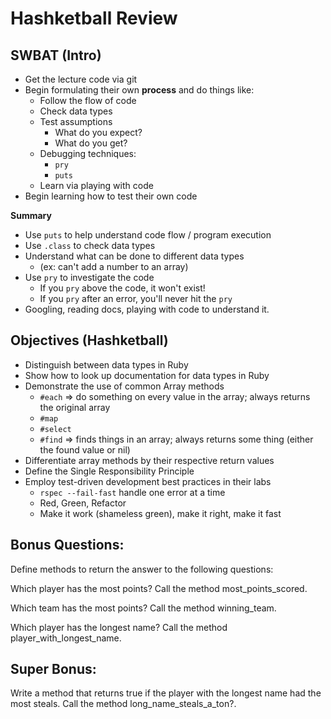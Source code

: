 Hashketball Review
==================

## SWBAT (Intro)

* Get the lecture code via git
* Begin formulating their own **process** and do things like:
	* Follow the flow of code
	* Check data types
	* Test assumptions
		* What do you expect?
		* What do you get?
	* Debugging techniques:
		* `pry`
		* `puts`
	* Learn via playing with code
* Begin learning how to test their own code

**Summary**

* Use `puts` to help understand code flow / program execution
* Use `.class` to check data types
* Understand what can be done to different data types
	* (ex: can't add a number to an array)
* Use `pry` to investigate the code
	* If you `pry` above the code, it won't exist!
	* If you `pry` after an error, you'll never hit the `pry`
* Googling, reading docs, playing with code to understand it.


## Objectives (Hashketball)

* Distinguish between data types in Ruby
* Show how to look up documentation for data types in Ruby
* Demonstrate the use of common Array methods
	* `#each` => do something on every value in the array; always returns the original array
	* `#map`
	* `#select`
	* `#find` => finds things in an array; always returns some thing (either the found value or nil)
* Differentiate array methods by their respective return values
* Define the Single Responsibility Principle
* Employ test-driven development best practices in their labs
	* `rspec --fail-fast` handle one error at a time
	* Red, Green, Refactor
	* Make it work (shameless green), make it right, make it fast


## Bonus Questions:

Define methods to return the answer to the following questions:

Which player has the most points? Call the method most_points_scored.

Which team has the most points? Call the method winning_team.

Which player has the longest name? Call the method player_with_longest_name.

## Super Bonus:

Write a method that returns true if the player with the longest name had the most steals. Call the method long_name_steals_a_ton?.

